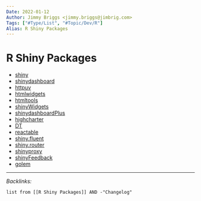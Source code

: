 ```yaml
---
Date: 2022-01-12
Author: Jimmy Briggs <jimmy.briggs@jimbrig.com>
Tags: ["#Type/List", "#Topic/Dev/R"]
Alias: R Shiny Packages
---
```


# R Shiny Packages

- [shiny]()
- [shinydashboard]()
- [httpuv]()
- [htmlwidgets]()
- [htmltools]()
- [shinyWidgets]()
- [shinydashboardPlus]()
- [highcharter]()
- [DT]()
- [reactable]()
- [shiny.fluent]()
- [shiny.router]()
- [shinyproxy]()
- [shinyFeedback]()
- [golem]()



***

*Backlinks:*

```dataview
list from [[R Shiny Packages]] AND -"Changelog"
```